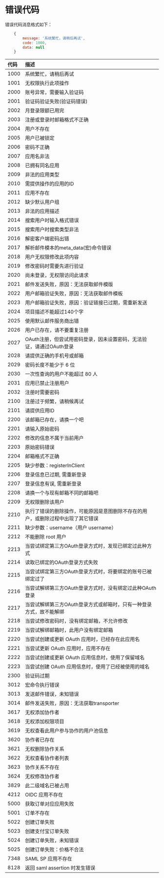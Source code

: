 # 错误代码

错误代码消息格式如下：

```javascript
    {
        message: '系统繁忙，请稍后再试',
        code: 1000,
        data: null
    }
```

| 代码 | 描述 |
| :--- | :--- |
| 1000 | 系统繁忙，请稍后再试 |
| 1001 | 无权限执行此项操作 |
| 2000 | 账号异常，需要输入验证码 |
| 2001 | 验证码验证失败\(验证码错误\) |
| 2002 | 月登录限额已用完 |
| 2003 | 注册或登录时邮箱格式不正确 |
| 2004 | 用户不存在 |
| 2005 | 用户已被锁定 |
| 2006 | 密码不正确 |
| 2007 | 应用名非法 |
| 2008 | 已拥有同名应用 |
| 2009 | 非法的应用类型 |
| 2010 | 需提供操作的应用的ID |
| 2011 | 应用不存在 |
| 2012 | 缺少默认用户组 |
| 2013 | 非法的应用描述 |
| 2014 | 搜索用户时输入格式错误 |
| 2015 | 搜索用户时搜索类型非法 |
| 2016 | 解密客户端密码出错 |
| 2017 | 解析邮件模本的meta\_data\(宏\)命令错误 |
| 2018 | 用户无权限修改此项内容 |
| 2019 | 修改密码时需要先进行验证 |
| 2020 | 尚未登录，无权限访问此请求 |
| 2021 | 邮件发送失败，原因：无法获取邮件模版 |
| 2022 | 用户邮箱验证失败，原因：无法获取邮件模板 |
| 2023 | 用户邮箱验证失败，原因：验证链接已过期，需重新发送 |
| 2024 | 项目描述不能超过140个字 |
| 2025 | 使用默认邮件服务商出错 |
| 2026 | 用户已存在，请不要重复注册 |
| 2027 | OAuth注册，但尝试用密码登录，因未设置密码，无法验证，请通过OAuth登录 |
| 2028 | 请提供正确的手机号或邮箱 |
| 2029 | 密码长度不能少于 6 位 |
| 2030 | 一次性查询的用户不能超过 80 人 |
| 2031 | 应用已禁止注册用户 |
| 2032 | 注册时需要密码 |
| 2100 | 注册过于频繁，请稍候再试 |
| 2101 | 请提供应用ID |
| 2200 | 该邮箱已存在，请换一个吧 |
| 2201 | 请输入原始密码 |
| 2202 | 修改的信息不属于当前用户 |
| 2203 | 原始密码错误 |
| 2204 | 邮箱格式不正确 |
| 2205 | 缺少参数：registerInClient |
| 2206 | 登录信息已过期, 需重新登录 |
| 2207 | 登录信息有误, 需重新登录 |
| 2208 | 请换一个与现有邮箱不同的邮箱吧 |
| 2209 | 无权限删除该用户 |
| 2210 | 执行了错误的删除操作，可能原因是意图删除不存在的用户，或删除过程中出现了其它错误 |
| 2211 | 缺少参数：username（用户 username） |
| 2212 | 不能删除 root 用户 |
| 2213 | 当尝试绑定第三方OAuth登录方式时，发现已绑定过此种方式 |
| 2214 | 读取已绑定的OAuth登录方式失败 |
| 2215 | 当尝试绑定第三方OAuth登录方式时，将要绑定的账号已被绑定过了 |
| 2216 | 当尝试解绑第三方OAuth登录方式时，没有绑定过此种OAuth登录 |
| 2217 | 当尝试解绑第三方OAuth登录方式或邮箱时，只有一种登录方式，故不能解绑 |
| 2218 | 当尝试修改密码时，没有绑定邮箱，不允许修改 |
| 2219 | 当尝试解绑邮箱时，此用户没有绑定邮箱 |
| 2220 | 当尝试创建或更新 OAuth 应用时，已经存在此应用名 |
| 2221 | 当尝试更新 OAuth 应用时，应用不存在 |
| 2222 | 当尝试创建或更新 OAuth 应用信息时，使用了保留域名 |
| 2223 | 当尝试创建 OAuth 应用信息时，使用了已经被使用的域名 |
| 2300 | 验证码过期 |
| 3012 | 宏命令执行错误 |
| 3013 | 发送邮件错误，未知错误 |
| 3014 | 邮件发送失败，原因：无法获取transporter |
| 3617 | 无权添加协作者 |
| 3618 | 无权添加权限项目 |
| 3619 | 无权查看此用户参与协作的用户池信息 |
| 3620 | 协作者已存在 |
| 3621 | 无权删除协作关系 |
| 3622 | 无权查看协作者列表 |
| 3623 | 协作关系不存在 |
| 3624 | 无权修改协作者 |
| 3829 | 此二级域名已被占用 |
| 4212 | OIDC 应用不存在 |
| 5000 | 获取订单对应应用失败 |
| 5001 | 订单不存在 |
| 5022 | 创建订单失败 |
| 5023 | 创建支付宝订单失败 |
| 5024 | 创建订单失败，未知错误 |
| 5025 | 创建订单失败：价格不合法 |
| 7348 | SAML SP 应用不存在 |
| 8128 | 返回 saml assertion 时发生错误 |

